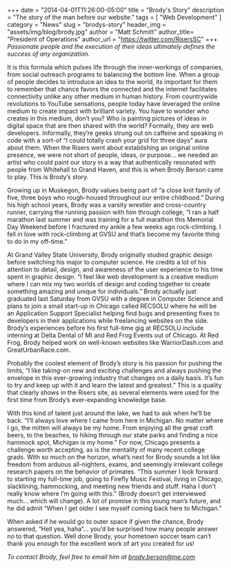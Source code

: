 +++
date        = "2014-04-01T11:26:00-05:00"
title       = "Brody's Story"
description = "The story of the man before our website."
tags        = [ "Web Development" ]
category    = "News"
slug        = "brodys-story"
header_img	= "assets/img/blog/brody.jpg"
author		= "Matt Schmitt"
author_title= "President of Operations"
author_url	= "https://twitter.com/RisersSC"
+++
*Passionate people and the execution of their ideas ultimately defines the success of any organization.*

It is this formula which pulses life through the inner-workings of companies, from social outreach programs to balancing the bottom line. When a group of people decides to introduce an idea to the world, its important for them to remember that chance favors the connected and the internet facilitates connectivity unlike any other medium in human history. From countrywide revolutions to YouTube sensations, people today have leveraged the online medium to create impact with brilliant variety. You have to wonder who creates in this medium, don’t you? Who is painting pictures of ideas in digital space that are then shared with the world? Formally, they are web developers. Informally, they’re geeks strung out on caffeine and speaking in code with a sort-of “I could totally crash your grid for three days” aura about them. When the Risers went about establishing an original online presence, we were not short of people, ideas, or purpose… we needed an artist who could paint our story in a way that authentically resonated with people from Whitehall to Grand Haven, and this is when Brody Berson came to play. This is Brody’s story.

Growing up in Muskegon, Brody values being part of “a close knit family of five, three boys who rough-housed throughout our entire childhood.” During his high school years, Brody was a varsity wrestler and cross-country runner, carrying the running passion with him through college, “I ran a half marathon last summer and was training for a full marathon this Memorial Day Weekend before I fractured my ankle a few weeks ago rock-climbing. I fell in love with rock-climbing at GVSU and that’s become my favorite thing to do in my off-time.”

At Grand Valley State University, Brody originally studied graphic design before switching his major to computer science. He credits a lot of his attention to detail, design, and awareness of the user experience to his time spent in graphic design. “I feel like web development is a creative medium where I can mix my two worlds of design and coding together to create something amazing and unique for individuals.” Brody actually just graduated last Saturday from GVSU with a degree in Computer Science and plans to join a small start-up in Chicago called RECSOLU where he will be an Application Support Specialist helping find bugs and presenting fixes to developers in their applications while freelancing websites on the side. Brody’s experiences before his first full-time gig at RECSOLU include interning at Delta Dental of MI and Red Frog Events out of Chicago. At Red Frog, Brody helped work on well-known websites like WarriorDash.com and GreatUrbanRace.com.

Probably the coolest element of Brody’s story is his passion for pushing the limits, “I like taking-on new and exciting challenges and always pushing the envelope in this ever-growing industry that changes on a daily basis. It’s fun to try and keep up with it and learn the latest and greatest.” This is a quality that clearly shows in the Risers site, as several elements were used for the first time from Brody’s ever-expanding knowledge base.

With this kind of talent just around the lake, we had to ask when he’ll be back. “I’ll always love where I came from here in Michigan. No matter where I go, the mitten will always be my home. From enjoying all the great craft beers, to the beaches, to hiking through our state parks and finding a nice hammock spot, Michigan is my home.” For now, Chicago presents a challenge worth accepting, as is the mentality of many recent college grads. With so much on the horizon, what’s next for Brody sounds a lot like freedom from arduous all-nighters, exams, and seemingly irrelevant college research papers on the behavior of primates. “This summer I look forward to starting my full-time job, going to Firefly Music Festival, living in Chicago, slacklining, hammocking, and meeting new friends and stuff. Haha I don’t really know where I’m going with this.” (Brody doesn’t get interviewed much… which will change). A lot of promise in this young man’s future, and he did admit “When I get older I see myself coming back here to Michigan.”

When asked if he would go to outer space if given the chance, Brody answered, “Hell yea, haha”… you’d be surprised how many people answer no to that question. Well done Brody, your hometown soccer team can’t thank you enough for the excellent work of art you created for us!

*To contact Brody, feel free to email him at brody.berson@me.com*
